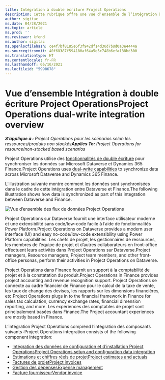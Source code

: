 ```yaml
---
title: Intégration à double écriture Project Operations
description: Cette rubrique offre une vue d’ensemble de l’intégration à double écriture Project Operations.
author: sigitac
ms.date: 04/28/2021
ms.topic: article
ms.prod: ''
ms.reviewer: kfend
ms.author: sigitac
ms.openlocfilehash: ce4f7bf8185e6f3f942df14d30d7b8d0a3e4444a
ms.sourcegitcommit: 40f68387f594180af64a5e5c748b6efa188bd300
ms.translationtype: HT
ms.contentlocale: fr-FR
ms.lasthandoff: 05/10/2021
ms.locfileid: "5998678"
---
```

# <a name="project-operations-dual-write-integration-overview"></a><span data-ttu-id="20245-103">Vue d’ensemble Intégration à double écriture Project Operations</span><span class="sxs-lookup"><span data-stu-id="20245-103">Project Operations dual-write integration overview</span></span>

<span data-ttu-id="20245-104">_**S’applique à :** Project Operations pour les scénarios selon les ressources/produits non stockés_</span><span class="sxs-lookup"><span data-stu-id="20245-104">_**Applies To:** Project Operations for resource/non-stocked based scenarios_</span></span>

<span data-ttu-id="20245-105">Project Operations utilise des [fonctionnalités de double écriture](/dynamics365/fin-ops-core/dev-itpro/data-entities/dual-write/dual-write-home-page) pour synchroniser les données sur Microsoft Dataverse et Dynamics 365 Finance.</span><span class="sxs-lookup"><span data-stu-id="20245-105">Project Operations uses [dual-write capabilities](/dynamics365/fin-ops-core/dev-itpro/data-entities/dual-write/dual-write-home-page) to synchronize data across Microsoft Dataverse and Dynamics 365 Finance.</span></span>

<span data-ttu-id="20245-106">L’illustration suivante montre comment les données sont synchronisées dans le cadre de cette intégration entre Dataverse et Finance.</span><span class="sxs-lookup"><span data-stu-id="20245-106">The following illustration shows how data is synchronized as part of this integration between Dataverse and Finance.</span></span>

![Vue d’ensemble des flux de données Project Operations](./media/ProjectOperationsFlows.jpg)

<span data-ttu-id="20245-108">Project Operations sur Dataverse fournit une interface utilisateur moderne et une extensibilité sans code/low-code facile à l’aide de fonctionnalités Power Platform.</span><span class="sxs-lookup"><span data-stu-id="20245-108">Project Operations on Dataverse provides a modern user interface (UI) and easy no-code/low-code extensibility using Power Platform capabilities.</span></span> <span data-ttu-id="20245-109">Les chefs de projet, les gestionnaires de ressources, les membres de l’équipe de projet et d’autres collaborateurs en front-office effectuent leurs activités dans Project Operations sur Dataverse.</span><span class="sxs-lookup"><span data-stu-id="20245-109">Project managers, Resource managers, Project team members, and other front-office personas, perform their activities in Project Operations on Dataverse.</span></span>

<span data-ttu-id="20245-110">Project Operations dans Finance fournit un support à la comptabilité de projet et à la constatation du produit.</span><span class="sxs-lookup"><span data-stu-id="20245-110">Project Operations in Finance provides project accounting and revenue recognition support.</span></span> <span data-ttu-id="20245-111">Project Operations se connecte au cadre financier de Finance pour le calcul de la taxe de vente, les taux de change des devises, les rapports sur les dimensions financières, etc.</span><span class="sxs-lookup"><span data-stu-id="20245-111">Project Operations plugs in to the financial framework in Finance for sales tax calculation, currency exchange rates, financial dimension reporting, and more.</span></span> <span data-ttu-id="20245-112">Les expériences des comptables de projet sont principalement basées dans Finance.</span><span class="sxs-lookup"><span data-stu-id="20245-112">The Project accountant experiences are mostly based in Finance.</span></span>

<span data-ttu-id="20245-113">L’intégration Project Operations comprend l’intégration des composants suivants :</span><span class="sxs-lookup"><span data-stu-id="20245-113">Project Operations integration consists of the following component integration:</span></span>


- [<span data-ttu-id="20245-114">Intégration des données de configuration et d’installation Project Operations</span><span class="sxs-lookup"><span data-stu-id="20245-114">Project Operations setup and configuration data integration</span></span>](resource-dual-write-setup-integration.md) 
- [<span data-ttu-id="20245-115">Estimations et chiffres réels de projet</span><span class="sxs-lookup"><span data-stu-id="20245-115">Project estimates and actuals</span></span>](resource-dual-write-estimates-actuals.md)
- [<span data-ttu-id="20245-116">Factures de projet</span><span class="sxs-lookup"><span data-stu-id="20245-116">Project invoices</span></span>](resource-dual-write-project-invoice.md)
- [<span data-ttu-id="20245-117">Gestion des dépenses</span><span class="sxs-lookup"><span data-stu-id="20245-117">Expense management</span></span>](resource-dual-write-expense.md)
- [<span data-ttu-id="20245-118">Facture fournisseur</span><span class="sxs-lookup"><span data-stu-id="20245-118">Vendor invoice</span></span>](resource-dual-write-vendor-invoice.md)
